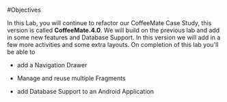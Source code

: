 #Objectives

In this Lab, you will continue to refactor our CoffeeMate Case Study, this version is called <b>CoffeeMate.4.0</b>. We will build on the previous lab and add in some new features and Database Support. In this version we will add in a few more activities and some extra layouts. On completion of this lab you'll be able to 
 
- add a Navigation Drawer

- Manage and reuse multiple Fragments 

- add Database Support to an Android Application